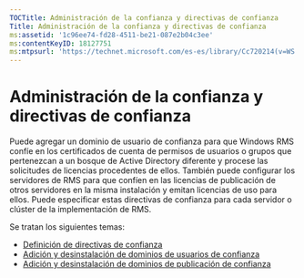 ```yaml
---
TOCTitle: Administración de la confianza y directivas de confianza
Title: Administración de la confianza y directivas de confianza
ms:assetid: '1c96ee74-fd28-4511-be21-087e2b04c3ee'
ms:contentKeyID: 18127751
ms:mtpsurl: 'https://technet.microsoft.com/es-es/library/Cc720214(v=WS.10)'
---
```


Administración de la confianza y directivas de confianza
========================================================

Puede agregar un dominio de usuario de confianza para que Windows RMS confíe en los certificados de cuenta de permisos de usuarios o grupos que pertenezcan a un bosque de Active Directory diferente y procese las solicitudes de licencias procedentes de ellos. También puede configurar los servidores de RMS para que confíen en las licencias de publicación de otros servidores en la misma instalación y emitan licencias de uso para ellos. Puede especificar estas directivas de confianza para cada servidor o clúster de la implementación de RMS.

Se tratan los siguientes temas:

-   [Definición de directivas de confianza](https://technet.microsoft.com/e8d78300-4b26-4f15-9e4f-5ae9eb827ef9)
-   [Adición y desinstalación de dominios de usuarios de confianza](https://technet.microsoft.com/7c440b15-01c4-49f1-b43c-00f67f3388c1)
-   [Adición y desinstalación de dominios de publicación de confianza](https://technet.microsoft.com/d87b502d-5497-4ccd-badf-f6807d587cee)
